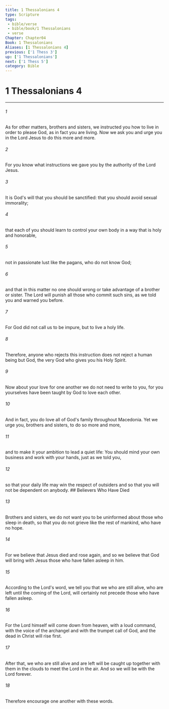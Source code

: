 ```yaml
---
title: 1 Thessalonians 4
type: Scripture
tags:
 - bible/verse
 - bible/book/1 Thessalonians
 - verse
Chapter: Chapter04
Book: 1 Thessalonians
Aliases: [1 Thessalonians 4]
previous: ['1 Thess 3']
up: ['1 Thessalonians']
next: ['1 Thess 5']
category: Bible
---
```

# 1 Thessalonians 4

***


###### 1 
As for other matters, brothers and sisters, we instructed you how to live in order to please God, as in fact you are living. Now we ask you and urge you in the Lord Jesus to do this more and more. 

###### 2 
For you know what instructions we gave you by the authority of the Lord Jesus. 

###### 3 
It is God's will that you should be sanctified: that you should avoid sexual immorality; 

###### 4 
that each of you should learn to control your own body in a way that is holy and honorable, 

###### 5 
not in passionate lust like the pagans, who do not know God; 

###### 6 
and that in this matter no one should wrong or take advantage of a brother or sister. The Lord will punish all those who commit such sins, as we told you and warned you before. 

###### 7 
For God did not call us to be impure, but to live a holy life. 

###### 8 
Therefore, anyone who rejects this instruction does not reject a human being but God, the very God who gives you his Holy Spirit. 

###### 9 
Now about your love for one another we do not need to write to you, for you yourselves have been taught by God to love each other. 

###### 10 
And in fact, you do love all of God's family throughout Macedonia. Yet we urge you, brothers and sisters, to do so more and more, 

###### 11 
and to make it your ambition to lead a quiet life: You should mind your own business and work with your hands, just as we told you, 

###### 12 
so that your daily life may win the respect of outsiders and so that you will not be dependent on anybody. ## Believers Who Have Died 

###### 13 
Brothers and sisters, we do not want you to be uninformed about those who sleep in death, so that you do not grieve like the rest of mankind, who have no hope. 

###### 14 
For we believe that Jesus died and rose again, and so we believe that God will bring with Jesus those who have fallen asleep in him. 

###### 15 
According to the Lord's word, we tell you that we who are still alive, who are left until the coming of the Lord, will certainly not precede those who have fallen asleep. 

###### 16 
For the Lord himself will come down from heaven, with a loud command, with the voice of the archangel and with the trumpet call of God, and the dead in Christ will rise first. 

###### 17 
After that, we who are still alive and are left will be caught up together with them in the clouds to meet the Lord in the air. And so we will be with the Lord forever. 

###### 18 
Therefore encourage one another with these words. 

